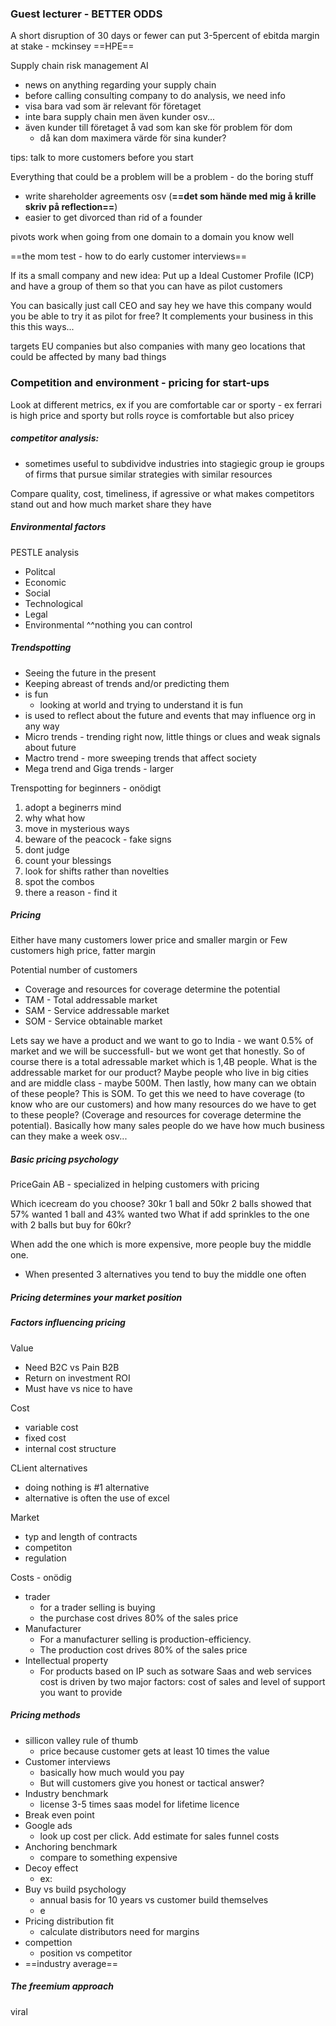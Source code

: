 
### Guest lecturer - BETTER ODDS

A short disruption of 30 days or fewer can put 3-5percent of ebitda margin at stake - mckinsey ==HPE==


Supply chain risk management AI
- news on anything regarding your supply chain
- before calling consulting company to do analysis, we need info
- visa bara vad som är relevant för företaget
- inte bara supply chain men även kunder osv...
- även kunder till företaget å vad som kan ske för problem för dom
	- då kan dom maximera värde för sina kunder?

tips:
talk to more customers before you start

Everything that could be a problem will be a problem - do the boring stuff
- write shareholder agreements osv (**==det som hände med mig å krille skriv på reflection==**)
- easier to get divorced than rid of a founder

pivots work when going from one domain to a domain you know well

==the mom test - how to do early customer interviews==

If its a small company and new idea: Put up a Ideal Customer Profile (ICP) and have a group of them so that you can have as pilot customers

You can basically just call CEO and say hey we have this company would you be able to try it as pilot for free? It complements your business in this this this ways...

targets EU companies but also companies with many geo locations that could be affected by many bad things



### Competition and environment - pricing for start-ups

Look at different metrics, ex if you are comfortable car or sporty - ex ferrari is high price and sporty but rolls royce is comfortable but also pricey


##### competitor analysis:
- sometimes useful to subdividve industries into stagiegic group ie groups of firms that pursue similar strategies with similar resources

Compare quality, cost, timeliness, if agressive or what makes competitors stand out and how much market share they have




##### Environmental factors

PESTLE analysis
- Politcal
- Economic
- Social
- Technological
- Legal
- Environmental
^^nothing you can control

##### Trendspotting
- Seeing the future in the present
- Keeping abreast of trends and/or predicting them
- is fun
	- looking at world and trying to understand it is fun
- is used to reflect about the future and events that may influence org in any way
- Micro trends - trending right now, little things or clues and weak signals about future
- Mactro trend - more sweeping trends that affect society
- Mega trend and Giga trends - larger

Trenspotting for beginners - onödigt
1. adopt a beginerrs mind
2. why what how
3. move in mysterious ways
4. beware of the peacock - fake signs
5. dont judge
6. count your blessings
7. look for shifts rather than novelties
8. spot the combos
9. there a reason - find it



##### Pricing
Either have many customers lower price and smaller margin
or
Few customers high price, fatter margin

Potential number of customers
- Coverage and resources for coverage determine the potential
- TAM - Total addressable market
- SAM - Service addressable market
- SOM - Service obtainable market

Lets say we have a product and we want to go to India - we want 0.5% of market and we will be successfull- but we wont get that honestly. So of course there is a total adressable market which is 1,4B people. What is the addressable market for our product? Maybe people who live in big cities and are middle class - maybe 500M. Then lastly, how many can we obtain of these people? This is SOM. To get this we need to have coverage (to know who are our customers) and how many resources do we have to get to these people? (Coverage and resources for coverage determine the potential). Basically how many sales people do we have how much business can they make a week osv...


##### Basic pricing psychology
PriceGain AB - specialized in helping customers with pricing

Which icecream do you choose? 
30kr 1 ball and 50kr 2 balls
showed that 57% wanted 1 ball and 43% wanted two
What if add sprinkles to the one with 2 balls but buy for 60kr?

When add the one which is more expensive, more people buy the middle one.

- When presented 3 alternatives you tend to buy the middle one often


##### Pricing determines your market position



##### Factors influencing pricing
Value
- Need B2C vs Pain B2B
- Return on investment ROI
- Must have vs nice to have

Cost
- variable cost
- fixed cost
- internal cost structure

CLient alternatives
- doing nothing is #1 alternative
- alternative is often the use of excel

Market
- typ and length of contracts
- competiton
- regulation

Costs - onödig
- trader
	- for a trader selling is buying
	- the purchase cost drives 80% of the sales price
- Manufacturer 
	- For a manufacturer selling is production-efficiency.
	- The production cost drives 80% of the sales price
- Intellectual property
	- For products based on IP such as sotware Saas and web services cost is driven by two major factors: cost of sales and level of support you want to provide


##### Pricing methods 

- sillicon valley rule of thumb
	- price because customer gets at least 10 times the value
- Customer interviews
	- basically how much would you pay
	- But will customers give you honest or tactical answer?
- Industry benchmark
	- license 3-5 times saas model for lifetime licence
- Break even point
- Google ads
	- look up cost per click. Add estimate for sales funnel costs
- Anchoring benchmark
	- compare to something expensive
- Decoy effect
	- ex:
- Buy vs build psychology
	- annual basis for 10 years vs customer build themselves
	- e
- Pricing distribution fit
	- calculate distributors need for margins
- compettion
	- position vs competitor
- ==industry average==

##### The freemium approach
viral











